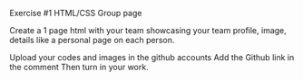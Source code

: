 Exercise #1 HTML/CSS Group page

Create a 1 page html with your team showcasing your team profile, image, details like a personal page on each person.

Upload your codes and images in the github accounts
Add the Github link in the comment
Then turn in your work.
